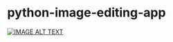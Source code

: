 # python-image-editing-app

[![IMAGE ALT TEXT](http://img.youtube.com/vi/jVnqepy5zfg/0.jpg)](http://www.youtube.com/watch?v=jVnqepy5zfg "Ink Impression Image Editing App Demo")
